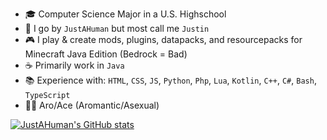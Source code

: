 - 🎓 Computer Science Major in a U.S. Highschool
- 📝 I go by `JustAHuman` but most call me `Justin`
- 🎮 I play & create mods, plugins, datapacks, and resourcepacks for Minecraft Java Edition (Bedrock = Bad)
- ☕️ Primarily work in `Java`
- 📚 Experience with: `HTML`, `CSS`, `JS`, `Python`, `Php`, `Lua`, `Kotlin`, `C++`, `C#`, `Bash`, `TypeScript`
- 🏳️‍🌈 Aro/Ace (Aromantic/Asexual)

[![JustAHuman's GitHub stats](https://github-readme-stats.vercel.app/api?username=JustAHuman-xD&theme=cobalt)](https://github.com/JustAHuman-xD/github-readme-stats)
